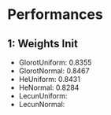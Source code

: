 # Performances

## 1: Weights Init

- GlorotUniform: 0.8355
- GlorotNormal: 0.8467
- HeUniform: 0.8431
- HeNormal: 0.8284
- LecunUniform: 
- LecunNormal: 
